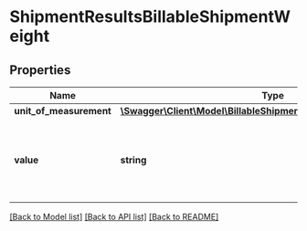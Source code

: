 # ShipmentResultsBillableShipmentWeight

## Properties
Name | Type | Description | Notes
------------ | ------------- | ------------- | -------------
**unit_of_measurement** | [**\Swagger\Client\Model\BillableShipmentWeightUnitOfMeasurement**](BillableShipmentWeightUnitOfMeasurement.md) |  | 
**value** | **string** | The value for the billable weight associated with the shipment. | 

[[Back to Model list]](../../README.md#documentation-for-models) [[Back to API list]](../../README.md#documentation-for-api-endpoints) [[Back to README]](../../README.md)

